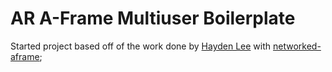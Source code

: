 
# AR A-Frame Multiuser Boilerplate

Started project based off of the work done by [Hayden Lee](https://github.com/haydenjameslee) with [networked-aframe](https://github.com/haydenjameslee/networked-aframe);

